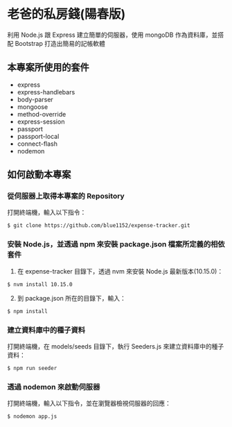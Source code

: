 # 老爸的私房錢(陽春版)

利用 Node.js 跟 Express 建立簡單的伺服器，使用 mongoDB 作為資料庫，並搭配 Bootstrap 打造出簡易的記帳軟體

## 本專案所使用的套件

- express
- express-handlebars
- body-parser
- mongoose
- method-override
- express-session
- passport
- passport-local
- connect-flash
- nodemon

## 如何啟動本專案

### 從伺服器上取得本專案的 Repository

打開終端機，輸入以下指令：

```
$ git clone https://github.com/blue1152/expense-tracker.git
```

### 安裝 Node.js，並透過 npm 來安裝 package.json 檔案所定義的相依套件

1. 在 expense-tracker 目錄下，透過 nvm 來安裝 Node.js 最新版本(10.15.0)：

```
$ nvm install 10.15.0
```

2. 到 package.json 所在的目錄下，輸入：

```
$ npm install
```

### 建立資料庫中的種子資料

打開終端機，在 models/seeds 目錄下，執行 Seeders.js 來建立資料庫中的種子資料：

```
$ npm run seeder
```

### 透過 nodemon 來啟動伺服器

打開終端機，輸入以下指令，並在瀏覽器檢視伺服器的回應：

```
$ nodemon app.js
```

